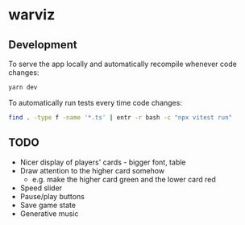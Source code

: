 # warviz

## Development

To serve the app locally and automatically recompile whenever code changes:

```bash
yarn dev
```

To automatically run tests every time code changes:

```bash
find . -type f -name '*.ts' | entr -r bash -c "npx vitest run"
```

## TODO

* Nicer display of players' cards - bigger font, table
* Draw attention to the higher card somehow
  * e.g. make the higher card green and the lower card red
* Speed slider
* Pause/play buttons
* Save game state
* Generative music
